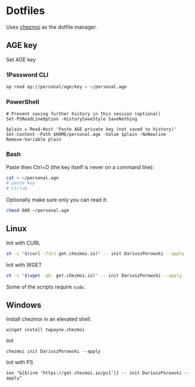 # Dotfiles

Uses [chezmoi](https://www.chezmoi.io/) as the dotfile manager.

## AGE key

Set AGE key

### 1Password CLI

```sh
op read op://personal/age/key > ~/personal.age
```

### PowerShell

```pwsh
# Prevent saving further history in this session (optional)
Set-PSReadLineOption -HistorySaveStyle SaveNothing

$plain = Read-Host 'Paste AGE private key (not saved to history)'
Set-Content -Path $HOME/personal.age -Value $plain -NoNewline
Remove-Variable plain
```

### Bash

Paste then Ctrl+D (the key itself is never on a command line):

```sh
cat > ~/personal.age
# paste key
# Ctrl+D
```

Optionally make sure only you can read it:

```sh
chmod 600 ~/personal.age
```

## Linux

Init with CURL

```sh
sh -c "$(curl -fsLS get.chezmoi.io)" -- init DariuszPorowski --apply
```

Init with WGET

```sh
sh -c "$(wget -qO- get.chezmoi.io)" -- init DariuszPorowski --apply
```

Some of the scripts require `sudo`.

## Windows

Install chezmoi in an elevated shell.

```pwsh
winget install twpayne.chezmoi
```

Init

```pwsh
chezmoi init DariuszPorowski --apply
```

Init with PS

```pwsh
iex "&{$(irm 'https://get.chezmoi.io/ps1')} -- init DariuszPorowski --apply"
```
